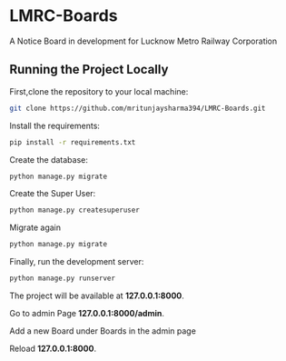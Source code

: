 # LMRC-Boards
A Notice Board in development for Lucknow Metro Railway Corporation

## Running the Project Locally

First,clone the repository to your local machine:

```bash
git clone https://github.com/mritunjaysharma394/LMRC-Boards.git
```

Install the requirements:

```bash
pip install -r requirements.txt
```


Create the database:

```bash
python manage.py migrate
```
Create the Super User:

```bash
python manage.py createsuperuser
```

Migrate again

```bash
python manage.py migrate
```

Finally, run the development server:

```bash
python manage.py runserver
```

The project will be available at **127.0.0.1:8000**.

Go to admin Page **127.0.0.1:8000/admin**.

Add a new Board under Boards in the admin page

Reload **127.0.0.1:8000**.


